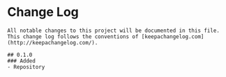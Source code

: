 # Change Log
    All notable changes to this project will be documented in this file. This change log follows the conventions of [keepachangelog.com](http://keepachangelog.com/).  
    
    ## 0.1.0 
    ### Added
    - Repository 